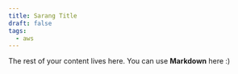 ```yaml
---
title: Sarang Title
draft: false
tags:
  - aws
---
```

The rest of your content lives here. You can use **Markdown** here :)
